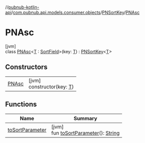 //[pubnub-kotlin-api](../../../../index.md)/[com.pubnub.api.models.consumer.objects](../../index.md)/[PNSortKey](../index.md)/[PNAsc](index.md)

# PNAsc

[jvm]\
class [PNAsc](index.md)&lt;[T](index.md) : [SortField](../../-sort-field/index.md)&gt;(key: [T](index.md)) : [PNSortKey](../index.md)&lt;[T](index.md)&gt;

## Constructors

| | |
|---|---|
| [PNAsc](-p-n-asc.md) | [jvm]<br>constructor(key: [T](index.md)) |

## Functions

| Name | Summary |
|---|---|
| [toSortParameter](../to-sort-parameter.md) | [jvm]<br>fun [toSortParameter](../to-sort-parameter.md)(): [String](https://kotlinlang.org/api/latest/jvm/stdlib/kotlin/-string/index.html) |
